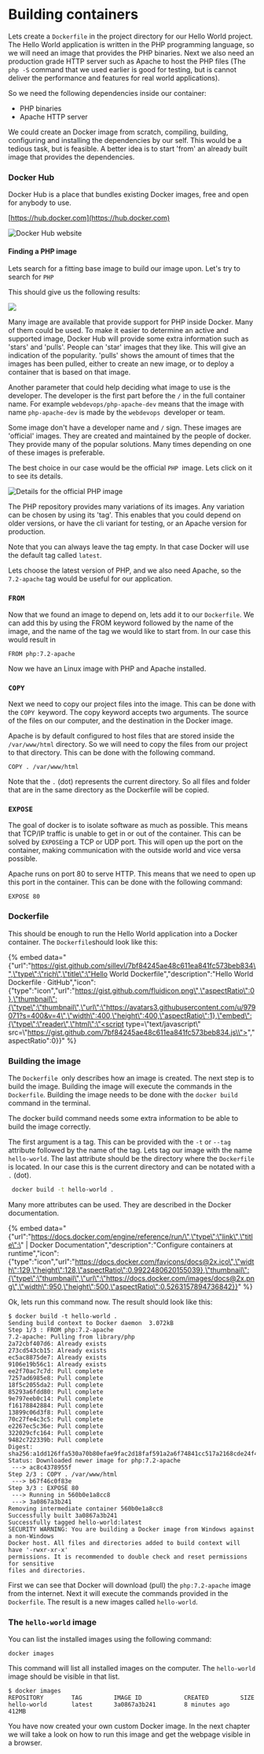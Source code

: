 # Building containers

Lets create a `Dockerfile` in the project directory for our Hello World project. The Hello World application is written in the PHP programming language, so we will need an image that provides the PHP binaries. Next we also need an production grade HTTP server such as Apache to host the PHP files \(The `php -S` command that we used earlier is good for testing, but is cannot deliver the performance and features for real world applications\).

So we need the following dependencies inside our container:

* PHP binaries
* Apache HTTP server

We could create an Docker image from scratch, compiling, building, configuring and installing the dependencies by our self. This would be a tedious task, but is feasible. A better idea is to start 'from' an already built image that provides the dependencies. 

### Docker Hub

Docker Hub is a place that bundles existing Docker images, free and open for anybody to use. 

[https://hub.docker.com](https://hub.docker.com)

![Docker Hub website](.gitbook/assets/docker-hub.png)

#### Finding a PHP image

Lets search for a fitting base image to build our image upon. Let's try to search for `PHP`

This should give us the following results:

![](.gitbook/assets/docker-hub-search-php.png)

Many image are available that provide support for PHP inside Docker. Many of them could be used. To make it easier to determine an active and supported image, Docker Hub will provide some extra information such as 'stars' and 'pulls'. People can 'star' images that they like. This will give an indication of the popularity. 'pulls' shows the amount of times that the images has been pulled, either to create an new image, or to deploy a container that is based on that image.

Another parameter that could help deciding what image to use is the developer. The developer is the first part before the `/` in the full container name. For example `webdevops/php-apache-dev` means that the image with name `php-apache-dev` is made by the `webdevops `developer or team.

Some image don't have a developer name and `/` sign. These images are 'official' images. They are created and maintained by the people of docker. They provide many of the popular solutions. Many times depending on one of these images is preferable. 

The best choice in our case would be the official `PHP `image. Lets click on it to see its details.

![Details for the official PHP image](.gitbook/assets/docker-hub-php-image.png)

The PHP repository provides many variations of its images. Any variation can be chosen by using its 'tag'. This enables that you could depend on older versions, or have the cli variant for testing, or an Apache version for production. 

Note that you can always leave the tag empty. In that case Docker will use the default tag called `latest`.

Lets choose the latest version of PHP, and we also need Apache, so the `7.2-apache` tag would be useful for our application.

### `FROM`

Now that we found an image to depend on, lets add it to our `Dockerfile`. We can add this by using the FROM keyword followed by the name of the image, and the name of the tag we would like to start from. In our case this would result in 

```text
FROM php:7.2-apache
```

Now we have an Linux image with PHP and Apache installed.

### `COPY`

Next we need to copy our project files into the image. This can be done with the `COPY `keyword. The copy keyword accepts two arguments. The source of the files on our computer, and the destination in the Docker image.

Apache is by default configured to host files that are stored inside the `/var/www/html` directory. So we will need to copy the files from our project to that directory. This can be done with the following command.

```text
COPY . /var/www/html
```

Note that the `.` \(dot\) represents the current directory. So all files and folder that are in the same directory as the Dockerfile will be copied.

### `EXPOSE`

The goal of docker is to isolate software as much as possible. This means that TCP/IP traffic is unable to get in or out of the container. This can be solved by `EXPOSE`ing a TCP or UDP port. This will open up the port on the container, making communication with the outside world and vice versa possible.

Apache runs on port 80 to serve HTTP. This means that we need to open up this port in the container. This can be done with the following command:

```text
EXPOSE 80
```



### Dockerfile

This should be enough to run the Hello World application into a Docker container. The `Dockerfile`should look like this:

{% embed data="{\"url\":\"https://gist.github.com/sillevl/7bf84245ae48c611ea841fc573beb834\",\"type\":\"rich\",\"title\":\"Hello World Dockerfile\",\"description\":\"Hello World Dockerfile · GitHub\",\"icon\":{\"type\":\"icon\",\"url\":\"https://gist.github.com/fluidicon.png\",\"aspectRatio\":0},\"thumbnail\":{\"type\":\"thumbnail\",\"url\":\"https://avatars3.githubusercontent.com/u/979071?s=400&v=4\",\"width\":400,\"height\":400,\"aspectRatio\":1},\"embed\":{\"type\":\"reader\",\"html\":\"<script type=\\"text/javascript\\" src=\\"https://gist.github.com/7bf84245ae48c611ea841fc573beb834.js\\"></script>\",\"aspectRatio\":0}}" %}

### Building the image

The `Dockerfile `only describes how an image is created. The next step is to build the image. Building the image will execute the commands in the `Dockerfile`.  Building the image needs to be done with the `docker build` command in the terminal.

The docker build command needs some extra information to be able to build the image correctly.

The first argument is a tag. This can be provided with the `-t` or `--tag` attribute followed by the name of the tag. Lets tag our image with the name `hello-world`. The last attribute should be the directory where the `Dockerfile `is located. In our case this is the current directory and can be notated with a `.` \(dot\).

```bash
 docker build -t hello-world .
```

Many more attributes can be used. They are described in the Docker documentation.

{% embed data="{\"url\":\"https://docs.docker.com/engine/reference/run/\",\"type\":\"link\",\"title\":\" \| Docker Documentation\",\"description\":\"Configure containers at runtime\",\"icon\":{\"type\":\"icon\",\"url\":\"https://docs.docker.com/favicons/docs@2x.ico\",\"width\":129,\"height\":128,\"aspectRatio\":0.9922480620155039},\"thumbnail\":{\"type\":\"thumbnail\",\"url\":\"https://docs.docker.com/images/docs@2x.png\",\"width\":950,\"height\":500,\"aspectRatio\":0.5263157894736842}}" %}

Ok, lets run this command now. The result should look like this:

```text
$ docker build -t hello-world .
Sending build context to Docker daemon  3.072kB
Step 1/3 : FROM php:7.2-apache
7.2-apache: Pulling from library/php
2a72cbf407d6: Already exists
273cd543cb15: Already exists
ec5ac8875de7: Already exists
9106e19b56c1: Already exists
ee2f70ac7c7d: Pull complete
7257ad6985e8: Pull complete
18f5c2055da2: Pull complete
85293a6fdd80: Pull complete
9e797eeb0c14: Pull complete
f16178842884: Pull complete
13899c06d3f8: Pull complete
70c27fe4c3c5: Pull complete
e2267ec5c36e: Pull complete
322029cfc164: Pull complete
9482c722339b: Pull complete
Digest: sha256:a1dd126ffa530a70b80efae9fac2d18faf591a2a6f74841cc517a2168cde24f4
Status: Downloaded newer image for php:7.2-apache
 ---> ac8c4378955f
Step 2/3 : COPY . /var/www/html
 ---> b67f46c0f83e
Step 3/3 : EXPOSE 80
 ---> Running in 560b0e1a8cc8
 ---> 3a0867a3b241
Removing intermediate container 560b0e1a8cc8
Successfully built 3a0867a3b241
Successfully tagged hello-world:latest
SECURITY WARNING: You are building a Docker image from Windows against a non-Windows 
Docker host. All files and directories added to build context will have '-rwxr-xr-x' 
permissions. It is recommended to double check and reset permissions for sensitive 
files and directories.
```

First we can see that Docker will download \(pull\) the `php:7.2-apache` image from the internet. Next it will execute the commands provided in the `Dockerfile`. The result is a new images called `hello-world`.

### The `hello-world` image

You can list the installed images using the following command:

```text
docker images
```

This command will list all installed images on the computer. The `hello-world` image should be visible in that list.

```text
$ docker images
REPOSITORY        TAG         IMAGE ID            CREATED         SIZE
hello-world       latest      3a0867a3b241        8 minutes ago   412MB
```

You have now created your own custom Docker image. In the next chapter we will take a look on how to run this image and get the webpage visible in a browser.

